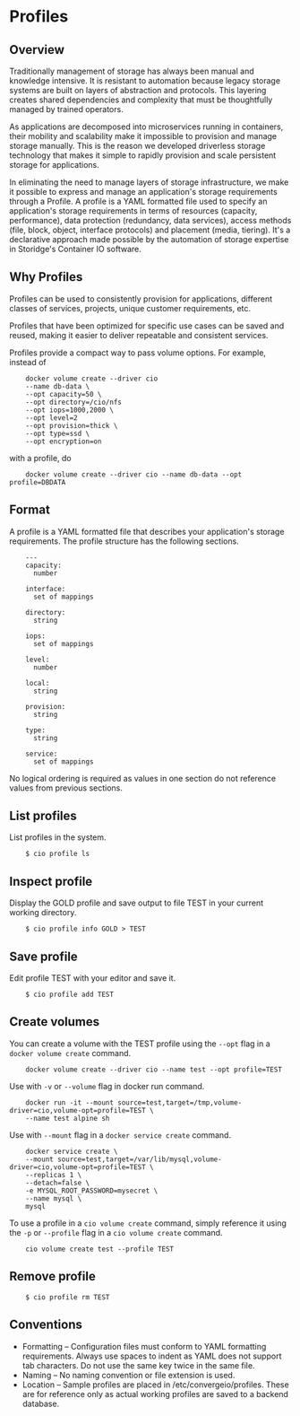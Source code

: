# Profiles
## Overview

Traditionally management of storage has always been manual and knowledge intensive. It is 
resistant to automation because legacy storage systems are built on layers of abstraction and 
protocols. This layering creates shared dependencies and complexity that must be thoughtfully managed 
by trained operators. 

As applications are decomposed into microservices running in containers, their mobility and scalability make it impossible to provision and manage storage manually. This is the 
reason we developed driverless storage technology that makes it simple to rapidly provision and scale 
persistent storage for applications. 

In eliminating the need to manage layers of storage infrastructure, we make it possible to express and manage an application's storage requirements 
through a Profile. A profile is a YAML formatted file used to specify an application's storage 
requirements in terms of resources (capacity, performance), data protection (redundancy, data 
services), access methods (file, block, object, interface protocols) and placement (media, tiering). 
It's a declarative approach made possible by the automation of storage expertise in Storidge's 
Container IO software. 

## Why Profiles 
Profiles can be used to consistently provision for applications, different classes of services, projects, unique customer requirements, etc. 

Profiles that have been optimized for specific use cases can be saved and reused, making it easier to deliver repeatable and 
consistent services. 

Profiles provide a compact way to pass volume options.  For example, instead of
```
    docker volume create --driver cio
    --name db-data \
    --opt capacity=50 \
    --opt directory=/cio/nfs
    --opt iops=1000,2000 \
    --opt level=2
    --opt provision=thick \
    --opt type=ssd \
    --opt encryption=on 
```
with a profile, do
```
    docker volume create --driver cio --name db-data --opt profile=DBDATA 
```
## Format
A profile is a YAML formatted file that describes your application's storage requirements. The profile structure has 
the following sections.
```
    ---
    capacity:
      number
      
    interface:
      set of mappings
    
    directory:
      string
    
    iops:
      set of mappings
    
    level:
      number
    
    local:
      string
    
    provision:
      string
    
    type:
      string
    
    service:
      set of mappings 
```
No logical ordering is required as values in one section do not reference values from previous sections. 

## List profiles 
List profiles in the system.
```
    $ cio profile ls
```
## Inspect profile 
Display the GOLD profile and save output to file TEST in your current working directory.
```
    $ cio profile info GOLD > TEST 
```
## Save profile 
Edit profile TEST with your editor and save it.
```
    $ cio profile add TEST 
```
## Create volumes 
You can create a volume with the TEST profile using the `--opt` flag in a `docker volume create` command.
```
    docker volume create --driver cio --name test --opt profile=TEST 
```
Use with `-v` or `--volume` flag in docker run command.
```
    docker run -it --mount source=test,target=/tmp,volume-driver=cio,volume-opt=profile=TEST \
    --name test alpine sh
```
Use with `--mount` flag in a `docker service create` command.
```
    docker service create \
    --mount source=test,target=/var/lib/mysql,volume-driver=cio,volume-opt=profile=TEST \
    --replicas 1 \
    --detach=false \
    -e MYSQL_ROOT_PASSWORD=mysecret \
    --name mysql \
    mysql 
```
To use a profile in a `cio volume create` command, simply reference it using the `-p` or `--profile` flag in a `cio volume create` command.
```
    cio volume create test --profile TEST 
```

## Remove profile
```
    $ cio profile rm TEST 
```

## Conventions
- Formatting – Configuration files must conform to YAML formatting requirements. Always use spaces to indent as YAML does not support tab characters. Do not use the same 
key twice in the same file. 
- Naming – No naming convention or file extension is used. 
- Location – Sample profiles are placed in /etc/convergeio/profiles. These are for reference only as actual working profiles are saved to a backend database. 
